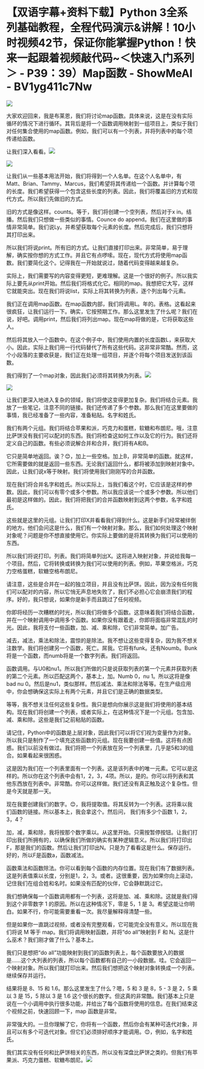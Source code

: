 # 【双语字幕+资料下载】Python 3全系列基础教程，全程代码演示&讲解！10小时视频42节，保证你能掌握Python！快来一起跟着视频敲代码~＜快速入门系列＞ - P39：39）Map函数 - ShowMeAI - BV1yg411c7Nw

![](img/074ac730edfb4c160088e7429835985d_0.png)

大家欢迎回来，我是布莱恩，我们将讨论map函数。具体来说，这是在没有实际循环的情况下进行循环。其背后是将一个函数调用映射到一组项目上，类似于我们对任何集合使用的map函数。例如，我们可以有一个列表，并将列表中的每个项传递给函数。

让我们深入看看。![](img/074ac730edfb4c160088e7429835985d_2.png)

![](img/074ac730edfb4c160088e7429835985d_3.png)

让我们从一些基本用法开始，我们将得到一个人名单。在这个人名单中，有Matt、Brian、Tammy、Marcus，我们希望将其传递给一个函数。并计算每个项的长度。我们希望获得一个包含这些长度的列表。因此，我们将覆盖旧的方式和现代方式。所以我们先做旧的方式。

旧的方式是像这样。counts。等于，我们将创建一个空列表，然后对于x in。结播。然后我们只想做一些类似的事情。Counce do append。我们在这里做的事情非常简单。我们说Ly。并希望获取每个元素的长度。然后完成后，我们只想将其打印出来。

所以我们将说print。所有旧的方式。让我们直接打印出来。非常简单，易于理解，确实按你想的方式工作。并且它有点啰嗦。现在，现代方式将使用map函数。我们要简化这个。记得我在一开始就说过，随着代码变得越来越复杂。

实际上，我们需要写的内容变得更短，更难理解。这是一个很好的例子。所以我实际上要先从print开始。然后我们将格式化它。相同的map。我想把它大写，这样它就能突出。现在我们将说list，实际上将其转换为列表，逐个列出每个元素。

我们正在调用map函数。在map函数内部，我们将调用L。年的。表格。这看起来很疯狂，让我们运行一下。确实，它按预期工作。那么这里发生了什么呢？我们在说，好吧。调用print，然后我们将列出map。现在map将做的是，它将获取这些人。

然后将其放入一个函数中。在这个例子中，我们使用内置的长度函数L，来获取大小。因此，实际上我们用一行代码替代了所有这些代码。这非常非常酷。然而，这个小段落的主要收获是，我们正在处理一组项目，并逐个将每个项目发送到该函数。

我们得到了一个map对象，因此我们必须将其转换为列表。![](img/074ac730edfb4c160088e7429835985d_5.png)

![](img/074ac730edfb4c160088e7429835985d_6.png)

让我们更深入地进入复杂的领域，我们将使这变得更加复杂。我们将结合元素。我放了一些笔记，注意不同的链接。我们还传递了多个参数。那么我们在这里要做的事情，我已经准备了一些内容，准备粘贴。名字和姓氏。

我们有两个元组。我们将结合苹果和派，巧克力和蛋糕，软糖和布朗尼。哦，注意比萨饼没有我们可以配对的东西。我们将检查这如何工作以及它的行为。我们还将定义自己的函数。有些必须说解合并和合并，我们将有A和B。

它只是简单地返回。诶？😊，加上一些空格。加上B，非常简单的函数。就这样，它所需要做的就是返回一些东西。无论我们返回什么，都将被添加到映射对象中。因此，让我们说x等于映射。我们将使用我们刚刚写的合并函数。

现在我们将合并名字和姓氏。所以实际上，当我们看这个时，它应该是这样的参数。因此，我们可以有零个或多个参数。所以我应该说一个或多个参数。所以他们最初是这样做的。因此，我们将把我们的合并函数映射到这两个参数，名字和姓氏。

这些就是这里的元组。让我们打印X并看看我们得到什么。这是新手们经常被绊倒的地方。他们会问这是什么，我们有一个映射对象。那么，我们如何处理这个映射对象呢？问题是你不想直接使用它。你实际上要做的是将其转换为我们可以使用的东西。

所以我们将说打印。列表。我们将简单列出X。这将进入映射对象，并说给我每一个项目。然后，它将转换或转换为我们可以使用的列表。例如，苹果空格派，巧克力空格蛋糕，软糖空格布朗尼。

请注意，这些是合并在一起的独立项目，并且没有比萨饼。因此，因为没有任何我们可以配对的内容，所以它悄无声息地失败了，我们不必担心它会崩溃我们的程序。好的，我只想说，如果你是新手而且跳过了任何视频。

你即将经历一次糟糕的时光，所以我们将做多个函数。这意味着我们将结合函数，并在一个映射调用中调用多个函数。如果你没有跟着走，你即将面临非常混乱的时光。因此，我将支付一些函数，加、减、乘和除，它们非常简单。加广告。

减去，减法，乘法和除法，震惊的是除法。我不想让这些变得复杂，因为我不想关注数学。我们将创建另一个函数，死亡。屌我。它将有funk。还有Noumb。Bunk将是一个函数，而numb将是一个数字列表。我们将返回。

函数调用。与U0和nu1。所以我们所做的只是说获取列表的第一个元素并获取列表的第二个元素。所以匹配这两个，基本上，加。Numb 0，nu 1。所以这将是像bad nu 0。然后是nu1，类似那样。然后减法、乘法和除法等等。在生产级应用中，你会想确保这实际上有两个元素，并且它们是正确的数据类型。

等等，我不想关注任何这些复杂性。我只是想向你展示这是我们将使用的基本结构。现在我们将创建一个列表，或者实际上，在这种情况下是一个元组。包含加、减、乘和除。这些是我们之前粘贴的函数。

请记住，Python中的函数是上层对象，因此我们可以将它们视为变量作为对象。所以我只是制作了一个填充这些函数的元组。现在我要创建一些值。这将有点困惑。我们以前没有做过。我们将把一个列表放在另一个列表里，几乎是5和3的组合。如果看起来很困惑。

这是因为我们在一个列表里面有一个列表。这是该列表中的唯一元素。它可以是这样的。所以你在这个列表中会有1，2，3，4项。所以，是的。你可以将列表和其他东西放在列表中。非常酷。你可以这样做。我们还没有真正触及这个复杂性。但是今天就是那一天。

现在我要创建我们的数字。😊，我将提取值。将其反转为一个列表。这将乘以我们函数的链接。所以基本上，我会拿这个。然后问， 我们有多少个函数 1，2，3，4？

加，减，乘和除，我将按那个数字乘以。从这里开始。只需按暂停按钮。让我们打印出我们所拥有的，以确保我们所做的确实有某种逻辑意义。所以我们将打印出F，那是我们的函数。然后让我们打印出N。只是为了看看这是什么。保存运行。好的，所以F是函数a，函数减法。

函数乘法和函数除法。你可以看到每个函数的内存位置。现在我们有了数据列表。这是列表值乘以长度，分别是1，2，3。或者。这很重要，因为如果你向上滚动，记住我们在组合姓和名时。如果没有匹配的伙伴，它会静默跳过它。

我们想确保每一个函数调用都有一个列表，这将是加、减、乘和除。这就是我们得到这个非零数字 1 的原因。所以在这种情况下，零是 5，1 是 3。希望这能让你明白。如果不行，你可能需要重看一次。我尽量解释得清楚一些。

但是如果你一直跳过视频，或者没有完整观看，它可能完全没有意义。所以现在我们将说 M 等于 map。我们将调用映射函数，并将“do all”映射到 F 和 N。这是什么巫术？我们刚才做了什么？基本上。

我们只是想把“do all”功能映射到我们的函数列表上，每个函数要放入的数据是……这个大列表的列表，所以每个函数都有自己的一小段数据。哇。它会返回一个映射对象。所以我们就打印出来。然后我们想把这个映射对象转换成一个列表。继续保存并运行。

结果将是 8、15 和 1.6。那么这里发生了什么？嗯，5 和 3 是 8，5 - 3 是 2，5 乘以 3 是 15，5 除以 3 是 1.6 这个很长的数字。但这真的非常酷。我们基本上只是说在一个小调用中执行很多功能，并给出了每个函数将使用的信息。在我们结束这个视频之前，快速回顾一下，map 函数是非常。

非常强大的。一旦你理解了它，你将有一个函数，然后你会有某种可迭代对象，并且可以有多个可迭代对象。但它们必须排好顺序才能调用。😊，例如，名字和姓氏。

我们其实没有任何和比萨饼相关的东西，所以没有深盘比萨饼之类的。但我们有苹果派、巧克力蛋糕、软糖布朗尼。![](img/074ac730edfb4c160088e7429835985d_8.png)
